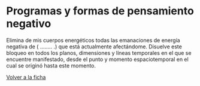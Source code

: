 # Programas y formas de pensamiento negativo
Elimina de mis cuerpos energéticos todas las emanaciones de energía negativa de ( ........ .) que está actualmente afectándome. Disuelve este bloqueo en todos los planos, dimensiones y líneas temporales en el que se encuentre manifestado, desde el punto y momento espaciotemporal en el cual se originó hasta este momento.

[Volver a la ficha](../ficha.md)
